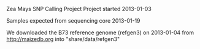 Zea Mays SNP Calling Project
Project started 2013-01-03

Samples expected from sequencing core 2013-01-19



We downloaded the B73 reference genome (refgen3) on 2013-01-04 from http://maizedb.org into "share/data/refgen3"
